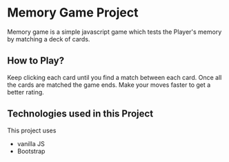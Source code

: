 # Memory Game Project
Memory game is a simple javascript game which tests the Player's memory by matching a deck of cards.

## How to Play? 
Keep clicking each card until you find a match between each card. 
Once all the cards are matched the game ends.
Make your moves faster to get a better rating.

## Technologies used in this Project
This project uses
* vanilla JS
* Bootstrap

